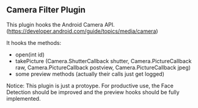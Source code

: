 Camera Filter Plugin
--------------------------

This plugin hooks the Android Camera API. (https://developer.android.com/guide/topics/media/camera)

It hooks the methods:

- open(int id) 
- takePicture (Camera.ShutterCallback shutter, Camera.PictureCallback raw, 
    Camera.PictureCallback postview, Camera.PictureCallback jpeg)
- some preview methods (actually their calls just get logged)


Notice:
This plugin is just a protoype. For productive use, the Face Detection should be improved and the preview hooks should be fully implemented.
